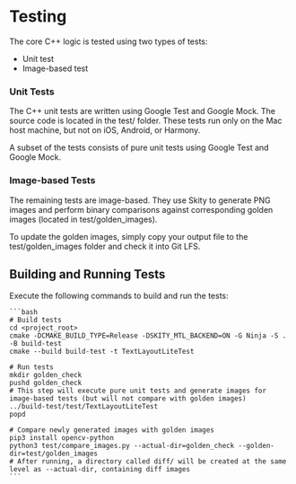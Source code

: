 # Testing

The core C++ logic is tested using two types of tests: 
- Unit test
- Image-based test

### Unit Tests

The C++ unit tests are written using Google Test and Google Mock. The source
code is located in the test/ folder. These tests run only on the Mac host
machine, but not on iOS, Android, or Harmony.

A subset of the tests consists of pure unit tests using Google Test and Google
Mock.

### Image-based Tests

The remaining tests are image-based. They use Skity to generate PNG images and
perform binary comparisons against corresponding golden images (located in
test/golden_images). 

To update the golden images, simply copy your output file to the
test/golden_images folder and check it into Git LFS.

## Building and Running Tests

Execute the following commands to build and run the tests:

    ```bash
    # Build tests
    cd <project_root>
    cmake -DCMAKE_BUILD_TYPE=Release -DSKITY_MTL_BACKEND=ON -G Ninja -S . -B build-test
    cmake --build build-test -t TextLayoutLiteTest

    # Run tests
    mkdir golden_check
    pushd golden_check
    # This step will execute pure unit tests and generate images for image-based tests (but will not compare with golden images)
    ../build-test/test/TextLayoutLiteTest
    popd

    # Compare newly generated images with golden images
    pip3 install opencv-python
    python3 test/compare_images.py --actual-dir=golden_check --golden-dir=test/golden_images
    # After running, a directory called diff/ will be created at the same level as --actual-dir, containing diff images
    ```